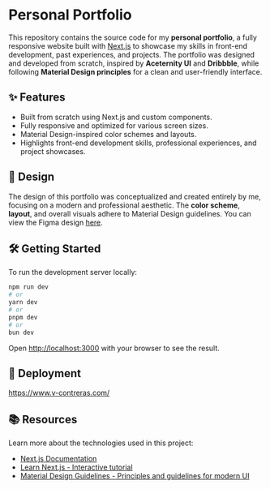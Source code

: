 # Personal Portfolio

This repository contains the source code for my **personal portfolio**, a fully responsive website built with [Next.js](https://nextjs.org/) to showcase my skills in front-end development, past experiences, and projects. The portfolio was designed and developed from scratch, inspired by **Aceternity UI** and **Dribbble**, while following **Material Design principles** for a clean and user-friendly interface.

## ✨ Features

- Built from scratch using Next.js and custom components.
- Fully responsive and optimized for various screen sizes.
- Material Design-inspired color schemes and layouts.
- Highlights front-end development skills, professional experiences, and project showcases.

## 🎨 Design

The design of this portfolio was conceptualized and created entirely by me, focusing on a modern and professional aesthetic. The **color scheme**, **layout**, and overall visuals adhere to Material Design guidelines. You can view the Figma design [here](https://www.figma.com/design/D0BjglGzAK1hs7K22biuN1/Portfolio?t=HS4s2IDZKp6C2ytJ-1).

## 🛠️ Getting Started

To run the development server locally:

```bash
npm run dev
# or
yarn dev
# or
pnpm dev
# or
bun dev
```

Open [http://localhost:3000](http://localhost:3000) with your browser to see the result.

## 🚀 Deployment

https://www.v-contreras.com/

## 📚 Resources

Learn more about the technologies used in this project:
- [Next.js Documentation](https://nextjs.org/docs)
- [Learn Next.js - Interactive tutorial](https://nextjs.org/learn)
- [Material Design Guidelines - Principles and guidelines for modern UI](https://m2.material.io/design/guidelines-overview)
